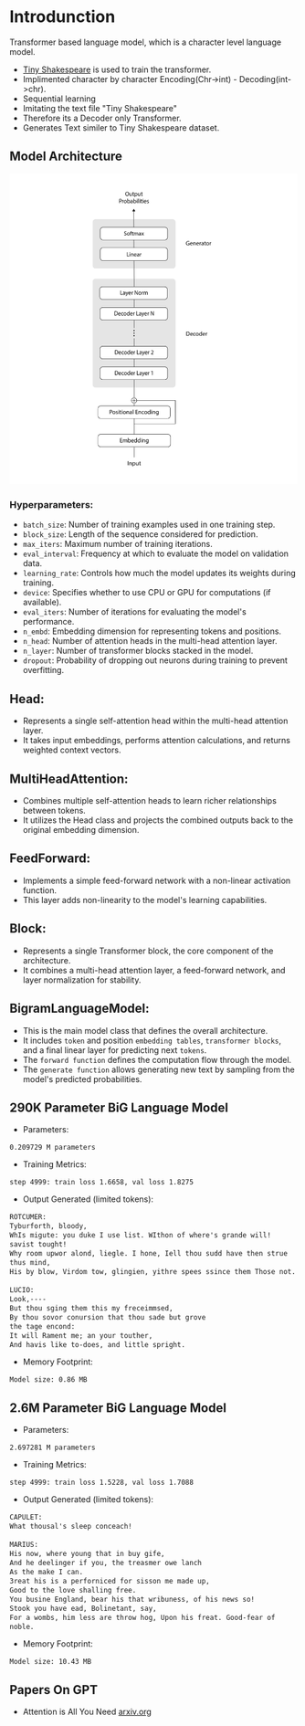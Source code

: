 # Introdunction
Transformer based language model, which is a character level language model.

- [Tiny Shakespeare](https://www.kaggle.com/datasets/kaushaltiwari/tiny-shakespeare?select=tiny-shakespeare.txt) is used to train the transformer.
- Implimented character by character Encoding(Chr->int) - Decoding(int->chr).
- Sequential learning
- Imitating the text file "Tiny Shakespeare"
- Therefore its a Decoder only Transformer.
- Generates Text similer to Tiny Shakespeare dataset.

## Model Architecture
![model arch](./img/GPT/00_GPT_decoder.png)

<!--Referece: [Attention Is All You Need](https://arxiv.org/pdf/1706.03762) -->

### Hyperparameters:

-   `batch_size`: Number of training examples used in one training step.
-   `block_size`: Length of the sequence considered for prediction.
-   `max_iters`: Maximum number of training iterations.
-   `eval_interval`: Frequency at which to evaluate the model on validation data.
-   `learning_rate`: Controls how much the model updates its weights during training.
-   `device`: Specifies whether to use CPU or GPU for computations (if available).
-   `eval_iters`: Number of iterations for evaluating the model's performance.
-   `n_embd`: Embedding dimension for representing tokens and positions.
-   `n_head`: Number of attention heads in the multi-head attention layer.
-   `n_layer`: Number of transformer blocks stacked in the model.
-   `dropout`: Probability of dropping out neurons during training to prevent overfitting.

## Head:
- Represents a single self-attention head within the multi-head attention layer.
- It takes input embeddings, performs attention calculations, and returns weighted context vectors.

## MultiHeadAttention:
- Combines multiple self-attention heads to learn richer relationships between tokens.
- It utilizes the Head class and projects the combined outputs back to the original embedding dimension.
## FeedForward:
- Implements a simple feed-forward network with a non-linear activation function.
- This layer adds non-linearity to the model's learning capabilities.
## Block:
- Represents a single Transformer block, the core component of the architecture.
- It combines a multi-head attention layer, a feed-forward network, and layer normalization for stability.
## BigramLanguageModel:
- This is the main model class that defines the overall architecture.
- It includes `token` and position `embedding tables`, `transformer blocks`, and a final linear layer for predicting next `tokens`.
- The `forward function` defines the computation flow through the model.
- The `generate function` allows generating new text by sampling from the model's predicted probabilities.

## 290K Parameter BiG Language Model
- Parameters:
```
0.209729 M parameters
```

- Training Metrics:
```
step 4999: train loss 1.6658, val loss 1.8275
```
- Output Generated (limited tokens):
```
ROTCUMER:
Tyburforth, bloody,
WhIs migute: you duke I use list. WIthon of where's grande will! savist tought!
Why room upwor alond, liegle. I hone, Iell thou sudd have then strue thus mind,
His by blow, Virdom tow, glingien, yithre spees ssince them Those not.

LUCIO:
Look,----
But thou sging them this my freceimmsed,
By thou sovor conursion that thou sade but grove
the tage encond:
It will Rament me; an your touther,
And havis like to-does, and little spright.
```
- Memory Footprint:
```
Model size: 0.86 MB
```

## 2.6M Parameter BiG Language Model
- Parameters:
```
2.697281 M parameters
```

- Training Metrics:
```
step 4999: train loss 1.5228, val loss 1.7088
```

- Output Generated (limited tokens):
```
CAPULET:
What thousal's sleep conceach!

MARIUS:
His now, where young that in buy gife,
And he deelinger if you, the treasmer owe lanch
As the make I can.
3reat his is a perforniced for sisson me made up,
Good to the love shalling free.
You busine England, bear his that wribuness, of his news so!
Stook you have ead, Bolinetant, say,
For a wombs, him less are throw hog, Upon his freat. Good-fear of noble.

```

- Memory Footprint:
```
Model size: 10.43 MB
```
## Papers On GPT
- Attention is All You Need [arxiv.org](https://arxiv.org/pdf/1706.03762)